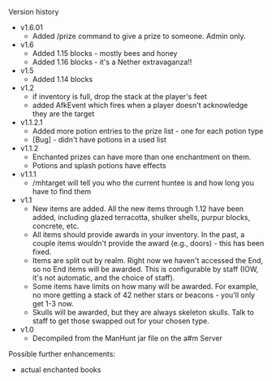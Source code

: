 Version history
* v1.6.01
    * Added /prize <target> command to give a prize to someone. Admin only. 
* v1.6
    * Added 1.15 blocks - mostly bees and honey
    * Added 1.16 blocks - it's a Nether extravaganza!!
* v1.5
    * Added 1.14 blocks
* v1.2
    * if inventory is full, drop the stack at the player's feet
    * added AfkEvent which fires when a player doesn't acknowledge they are the target
* v1.1.2.1
    * Added more potion entries to the prize list - one for each potion type
    * [Bug] - didn't have potions in a used list
* v1.1.2
    * Enchanted prizes can have more than one enchantment on them.
    * Potions and splash potions have effects
* v1.1.1
    * /mhtarget will tell you who the current huntee is and how long you have to find them
* v1.1
    * New items are added. All the new items through 1.12 have been added, including glazed terracotta, shulker shells, purpur blocks, concrete, etc.
    * All items should provide awards in your inventory. In the past, a couple items wouldn't provide the award (e.g., doors) - this has been fixed.
    * Items are split out by realm. Right now we haven't accessed the End, so no End items will be awarded. This is configurable by staff (IOW, it's not automatic, and the choice of staff).
    * Some items have limits on how many will be awarded. For example, no more getting a stack of 42 nether stars or beacons - you'll only get 1-3 now.
    * Skulls will be awarded, but they are always skeleton skulls. Talk to staff to get those swapped out for your chosen type.
* v1.0
    * Decompiled from the ManHunt jar file on the a#m Server

Possible further enhancements:
* actual enchanted books
